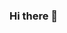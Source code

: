 ### Hi there 👋

<!--
**rq-dev/rq-dev** is a ✨ _special_ ✨ repository because its `README.md` (this file) appears on your GitHub profile.
[![](conf.gif)](#)
Here are some ideas to get you started:

- 🔭 I’m currently working on ...
- 🌱 I’m currently learning ...
- 👯 I’m looking to collaborate on ...
- 🤔 I’m looking for help with ...
- 💬 Ask me about ...
- 📫 How to reach me: ...
- 😄 Pronouns: ...
- ⚡ Fun fact: ...
-->

